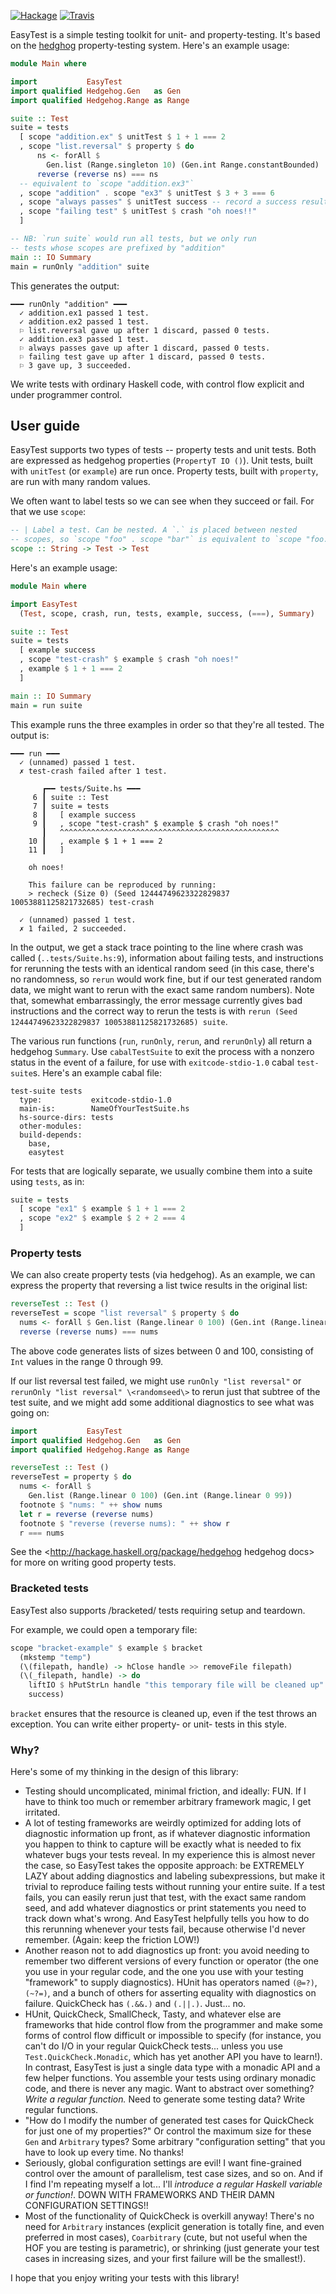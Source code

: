 [![Hackage][hackage-shield]][hackage] [![Travis][travis-shield]][travis]

EasyTest is a simple testing toolkit for unit- and property-testing. It's based on the [hedghog](http://hackage.haskell.org/package/hedgehog) property-testing system. Here's an example usage:

```haskell
module Main where

import           EasyTest
import qualified Hedgehog.Gen   as Gen
import qualified Hedgehog.Range as Range

suite :: Test
suite = tests
  [ scope "addition.ex" $ unitTest $ 1 + 1 === 2
  , scope "list.reversal" $ property $ do
      ns <- forAll $
        Gen.list (Range.singleton 10) (Gen.int Range.constantBounded)
      reverse (reverse ns) === ns
  -- equivalent to `scope "addition.ex3"`
  , scope "addition" . scope "ex3" $ unitTest $ 3 + 3 === 6
  , scope "always passes" $ unitTest success -- record a success result
  , scope "failing test" $ unitTest $ crash "oh noes!!"
  ]

-- NB: `run suite` would run all tests, but we only run
-- tests whose scopes are prefixed by "addition"
main :: IO Summary
main = runOnly "addition" suite
```

This generates the output:

```
━━━ runOnly "addition" ━━━
  ✓ addition.ex1 passed 1 test.
  ✓ addition.ex2 passed 1 test.
  ⚐ list.reversal gave up after 1 discard, passed 0 tests.
  ✓ addition.ex3 passed 1 test.
  ⚐ always passes gave up after 1 discard, passed 0 tests.
  ⚐ failing test gave up after 1 discard, passed 0 tests.
  ⚐ 3 gave up, 3 succeeded.
```

We write tests with ordinary Haskell code, with control flow explicit and under programmer control.

## User guide

EasyTest supports two types of tests -- property tests and unit tests. Both are expressed as hedgehog properties (`PropertyT IO ()`). Unit tests, built with `unitTest` (or `example`) are run once. Property tests, built with `property`, are run with many random values.

We often want to label tests so we can see when they succeed or fail. For that we use `scope`:

```haskell
-- | Label a test. Can be nested. A `.` is placed between nested
-- scopes, so `scope "foo" . scope "bar"` is equivalent to `scope "foo.bar"`
scope :: String -> Test -> Test
```

Here's an example usage:

```haskell
module Main where

import EasyTest
  (Test, scope, crash, run, tests, example, success, (===), Summary)

suite :: Test
suite = tests
  [ example success
  , scope "test-crash" $ example $ crash "oh noes!"
  , example $ 1 + 1 === 2
  ]

main :: IO Summary
main = run suite
```

This example runs the three examples in order so that they're all tested. The output is:

```
━━━ run ━━━
  ✓ (unnamed) passed 1 test.
  ✗ test-crash failed after 1 test.

       ┏━━ tests/Suite.hs ━━━
     6 ┃ suite :: Test
     7 ┃ suite = tests
     8 ┃   [ example success
     9 ┃   , scope "test-crash" $ example $ crash "oh noes!"
       ┃   ^^^^^^^^^^^^^^^^^^^^^^^^^^^^^^^^^^^^^^^^^^^^^^^^^
    10 ┃   , example $ 1 + 1 === 2
    11 ┃   ]

    oh noes!

    This failure can be reproduced by running:
    > recheck (Size 0) (Seed 12444749623322829837 10053881125821732685) test-crash

  ✓ (unnamed) passed 1 test.
  ✗ 1 failed, 2 succeeded.
```

In the output, we get a stack trace pointing to the line where crash was called (`..tests/Suite.hs:9`), information about failing tests, and instructions for rerunning the tests with an identical random seed (in this case, there's no randomness, so `rerun` would work fine, but if our test generated random data, we might want to rerun with the exact same random numbers). Note that, somewhat embarrassingly, the error message currently gives bad instructions and the correct way to rerun the tests is with `rerun (Seed 12444749623322829837 10053881125821732685) suite`.

The various run functions (`run`, `runOnly`, `rerun`, and `rerunOnly`) all return a hedgehog `Summary`. Use `cabalTestSuite` to exit the process with a nonzero status in the event of a failure, for use with `exitcode-stdio-1.0` cabal `test-suite`s. Here's an example cabal file:

```
test-suite tests
  type:           exitcode-stdio-1.0
  main-is:        NameOfYourTestSuite.hs
  hs-source-dirs: tests
  other-modules:
  build-depends:
    base,
    easytest
```

For tests that are logically separate, we usually combine them into a suite using `tests`, as in:

```haskell
suite = tests
  [ scope "ex1" $ example $ 1 + 1 === 2
  , scope "ex2" $ example $ 2 + 2 === 4
  ]
```

### Property tests

We can also create property tests (via hedgehog). As an example, we can express the property that reversing a list twice results in the original list:

```haskell
reverseTest :: Test ()
reverseTest = scope "list reversal" $ property $ do
  nums <- forAll $ Gen.list (Range.linear 0 100) (Gen.int (Range.linear 0 99))
  reverse (reverse nums) === nums
```

The above code generates lists of sizes between 0 and 100, consisting of `Int` values in the range 0 through 99.

If our list reversal test failed, we might use `runOnly "list reversal"` or `rerunOnly "list reversal" \<randomseed\>` to rerun just that subtree of the test suite, and we might add some additional diagnostics to see what was going on:

```haskell
import           EasyTest
import qualified Hedgehog.Gen   as Gen
import qualified Hedgehog.Range as Range

reverseTest :: Test ()
reverseTest = property $ do
  nums <- forAll $
    Gen.list (Range.linear 0 100) (Gen.int (Range.linear 0 99))
  footnote $ "nums: " ++ show nums
  let r = reverse (reverse nums)
  footnote $ "reverse (reverse nums): " ++ show r
  r === nums
```

See the <http://hackage.haskell.org/package/hedgehog hedgehog docs> for more on writing good property tests.

### Bracketed tests

EasyTest also supports /bracketed/ tests requiring setup and teardown.

For example, we could open a temporary file:

```haskell
scope "bracket-example" $ example $ bracket
  (mkstemp "temp")
  (\(filepath, handle) -> hClose handle >> removeFile filepath)
  (\(_filepath, handle) -> do
    liftIO $ hPutStrLn handle "this temporary file will be cleaned up"
    success)
```

`bracket` ensures that the resource is cleaned up, even if the test throws an
exception. You can write either property- or unit- tests in this style.

### <a id="rationale">Why?

Here's some of my thinking in the design of this library:

* Testing should uncomplicated, minimal friction, and ideally: FUN. If I have to think too much or remember arbitrary framework magic, I get irritated.
* A lot of testing frameworks are weirdly optimized for adding lots of diagnostic information up front, as if whatever diagnostic information you happen to think to capture will be exactly what is needed to fix whatever bugs your tests reveal. In my experience this is almost never the case, so EasyTest takes the opposite approach: be EXTREMELY LAZY about adding diagnostics and labeling subexpressions, but make it trivial to reproduce failing tests without running your entire suite. If a test fails, you can easily rerun just that test, with the exact same random seed, and add whatever diagnostics or print statements you need to track down what's wrong. And EasyTest helpfully tells you how to do this rerunning whenever your tests fail, because otherwise I'd never remember. (Again: keep the friction LOW!)
* Another reason not to add diagnostics up front: you avoid needing to remember two different versions of every function or operator (the one you use in your regular code, and the one you use with your testing "framework" to supply diagnostics). HUnit has operators named `(@=?)`, `(~?=)`, and a bunch of others for asserting equality with diagnostics on failure. QuickCheck has `(.&&.)` and `(.||.)`. Just... no.
* HUnit, QuickCheck, SmallCheck, Tasty, and whatever else are frameworks that hide control flow from the programmer and make some forms of control flow difficult or impossible to specify (for instance, you can't do I/O in your regular QuickCheck tests... unless you use `Test.QuickCheck.Monadic`, which has yet another API you have to learn!). In contrast, EasyTest is just a single data type with a monadic API and a few helper functions. You assemble your tests using ordinary monadic code, and there is never any magic. Want to abstract over something? _Write a regular function._ Need to generate some testing data? Write regular functions.
* "How do I modify the number of generated test cases for QuickCheck for just one of my properties?" Or control the maximum size for these `Gen` and `Arbitrary` types? Some arbitrary "configuration setting" that you have to look up every time. No thanks!
* Seriously, global configuration settings are evil! I want fine-grained control over the amount of parallelism, test case sizes, and so on. And if I find I'm repeating myself a lot... I'll _introduce a regular Haskell variable or function!_. DOWN WITH FRAMEWORKS AND THEIR DAMN CONFIGURATION SETTINGS!!
* Most of the functionality of QuickCheck is overkill anyway! There's no need for `Arbitrary` instances (explicit generation is totally fine, and even preferred in most cases), `Coarbitrary` (cute, but not useful when the HOF you are testing is parametric), or shrinking (just generate your test cases in increasing sizes, and your first failure will be the smallest!).

I hope that you enjoy writing your tests with this library!

[hackage]: https://hackage.haskell.org/package/easytest
[hackage-shield]: https://img.shields.io/badge/hackage-v0.2.1.svg?style=flat

[travis]: https://travis-ci.org/joelburget/easytest
[travis-shield]: https://travis-ci.org/joelburget/easytest.svg?branch=master&style=flat
